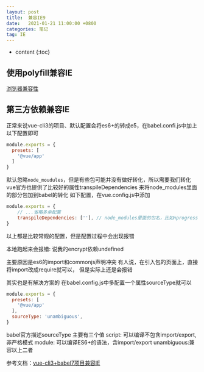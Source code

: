 ```yaml
---
layout: post
title:  兼容IE9
date:   2021-01-21 11:00:00 +0800
categories: 笔记
tag: IE
---
```

* content
{:toc}

## 使用polyfill兼容IE

[浏览器兼容性](https://cli.vuejs.org/zh/guide/browser-compatibility.html#构建库或是-web-component-时的-polyfills)

## 第三方依赖兼容IE

正常来说vue-cli3的项目、默认配置会将es6+的转成e5，在babel.confi.js中加上以下配置即可

```js
module.exports = {
  presets: [
    '@vue/app'
  ]
}
```

默认忽略`node_moudules`，但是有些包可能并没有做好转化，所以需要我们转化
vue官方也提供了比较好的属性transpileDependencies
来将node_modules里面的部分包加到babel的转化
如下配置，在vue.config.js中添加

```js
module.exports = {
    // ...省略多余配置
    transpileDependencies: [''], // node_modules里面的包名，比如nprogress,encrypt
}
```

以上都是比较常规的配置，但是配置过程中会出现报错

本地跑起来会报错:
说我的encrypt依赖undefined

主要原因是es6的import和commonjs声明冲突
有人说，在引入包的页面上，直接将import改成require就可以，
但是实际上还是会报错

其实也是有解决方案的
在babel.config.js中多配置一个属性sourceType就可以

```js
module.exports = {
  presets: [
    '@vue/app'
  ],
  sourceType: 'unambiguous',
}
```

babel官方描述sourceType
主要有三个值
script: 可以编译不包含import/export,非严格模式
module: 可以编译ES6+的语法，含import/export
unambiguous:兼容以上二者

参考文档：[vue-cli3+babel7项目兼容IE](https://segmentfault.com/a/1190000038995154)
